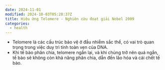 ```yaml
---
date: 2024-11-01
modified: 2024-10-03T05:28:37Z
title: Hiệu ứng Telomere - Nghiên cứu đoạt giải Nobel 2009
categories:
  - health
---
```


- Telomere là các cấu trúc bảo vệ ở đầu nhiễm sắc thể, có vai trò quan trọng trong việc duy trì tính toàn vẹn của DNA.
- Khi tế bào phân chia, telomere ngắn lại, và khi chúng trở nên quá ngắn, tế bào sẽ không còn khả năng phân chia, dẫn đến lão hóa và cái chết tế bào.

